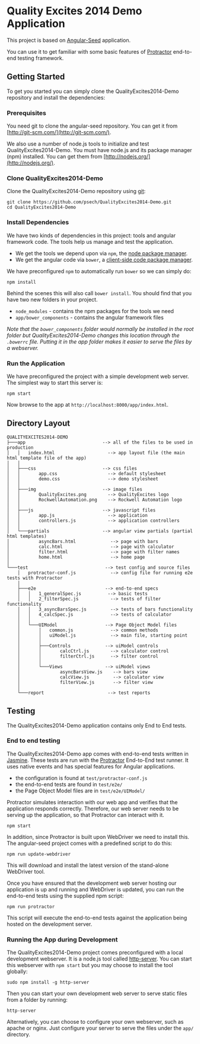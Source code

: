 # Quality Excites 2014 Demo Application

This project is based on [Angular-Seed](https://github.com/angular/angular-seed) application.

You can use it to get familiar with some basic features of [Protractor](https://github.com/angular/protractor)
end-to-end testing framework.


## Getting Started

To get you started you can simply clone the QualityExcites2014-Demo repository and install the dependencies:

### Prerequisites

You need git to clone the angular-seed repository. You can get it from
[http://git-scm.com/](http://git-scm.com/).

We also use a number of node.js tools to initialize and test QualityExcites2014-Demo. You must have node.js and
its package manager (npm) installed.  You can get them from [http://nodejs.org/](http://nodejs.org/).

### Clone QualityExcites2014-Demo

Clone the QualityExcites2014-Demo repository using [git][git]:

```
git clone https://github.com/psech/QualityExcites2014-Demo.git
cd QualityExcites2014-Demo
```

### Install Dependencies

We have two kinds of dependencies in this project: tools and angular framework code.  The tools help
us manage and test the application.

* We get the tools we depend upon via `npm`, the [node package manager][npm].
* We get the angular code via `bower`, a [client-side code package manager][bower].

We have preconfigured `npm` to automatically run `bower` so we can simply do:

```
npm install
```

Behind the scenes this will also call `bower install`.  You should find that you have two new
folders in your project.

* `node_modules` - contains the npm packages for the tools we need
* `app/bower_components` - contains the angular framework files

*Note that the `bower_components` folder would normally be installed in the root folder but
QualityExcites2014-Demo changes this location through the `.bowerrc` file.  Putting it in the app folder makes
it easier to serve the files by a webserver.*

### Run the Application

We have preconfigured the project with a simple development web server.  The simplest way to start
this server is:

```
npm start
```

Now browse to the app at `http://localhost:8000/app/index.html`.



## Directory Layout

        
    QUALITYEXCITES2014-DEMO
    ├───app                             --> all of the files to be used in production
    │   │   index.html                    --> app layout file (the main html template file of the app)
    │   │
    │   ├───css                         --> css files
    │   │       app.css                   --> default stylesheet
    │   │       demo.css                  --> demo stylesheet
    │   │
    │   ├───img                         --> image files
    │   │       QualityExcites.png        --> QualityExcites logo
    │   │       RockwellAutomation.png    --> Rockwell Automation logo
    │   │
    │   ├───js                          --> javascript files
    │   │       app.js                    --> application
    │   │       controllers.js            --> application controllers
    │   │
    │   └───partials                    --> angular view partials (partial html templates)
    │           asyncBars.html             --> page with bars
    │           calc.html                  --> page with calculator
    │           filter.html                --> page with filter names
    │           home.html                  --> home page
    │
    └───test                             --> test config and source files
        │   protractor-conf.js             --> config file for running e2e tests with Protractor
        │
        ├───e2e                          --> end-to-end specs
        │   │   1_generalSpec.js          --> basic tests
        │   │   2_filterSpec.js            --> tests of filter functionality
        │   │   3_asyncBarsSpec.js         --> tests of bars functionality
        │   │   4_calcSpec.js              --> tests of calculator
        │   │
        │   └───UIModel                  --> Page Object Model files
        │       │   common.js              --> common methods
        │       │   uiModel.js             --> main file, starting point
        │       │
        │       ├───Controls             --> uiModel controls
        │       │       calcCtrl.js        --> calculator control
        │       │       filterCtrl.js      --> filter control
        │       │
        │       └───Views                --> uiModel views
        │               asyncBarsView.js    --> bars view
        │               calcView.js         --> calculator view
        │               filterView.js       --> filter view
        │
        └───report                        --> test reports


## Testing

The QualityExcites2014-Demo application contains only End to End tests.

### End to end testing

The QualityExcites2014-Demo app comes with end-to-end tests written in [Jasmine][jasmine]. These tests
are run with the [Protractor][protractor] End-to-End test runner.  It uses native events and has
special features for Angular applications.

* the configuration is found at `test/protractor-conf.js`
* the end-to-end tests are found in `test/e2e/`
* the Page Object Model files are in `test/e2e/UIModel/`

Protractor simulates interaction with our web app and verifies that the application responds
correctly. Therefore, our web server needs to be serving up the application, so that Protractor
can interact with it.

```
npm start
```

In addition, since Protractor is built upon WebDriver we need to install this.  The angular-seed
project comes with a predefined script to do this:

```
npm run update-webdriver
```

This will download and install the latest version of the stand-alone WebDriver tool.

Once you have ensured that the development web server hosting our application is up and running
and WebDriver is updated, you can run the end-to-end tests using the supplied npm script:

```
npm run protractor
```

This script will execute the end-to-end tests against the application being hosted on the
development server.


### Running the App during Development

The QualityExcites2014-Demo project comes preconfigured with a local development webserver.  It is a node.js
tool called [http-server][http-server].  You can start this webserver with `npm start` but you may choose to
install the tool globally:

```
sudo npm install -g http-server
```

Then you can start your own development web server to serve static files from a folder by
running:

```
http-server
```

Alternatively, you can choose to configure your own webserver, such as apache or nginx. Just
configure your server to serve the files under the `app/` directory.


[git]: http://git-scm.com/
[bower]: http://bower.io
[npm]: https://www.npmjs.org/
[node]: http://nodejs.org
[protractor]: https://github.com/angular/protractor
[jasmine]: http://pivotal.github.com/jasmine/
[karma]: http://karma-runner.github.io
[travis]: https://travis-ci.org/
[http-server]: https://github.com/nodeapps/http-server